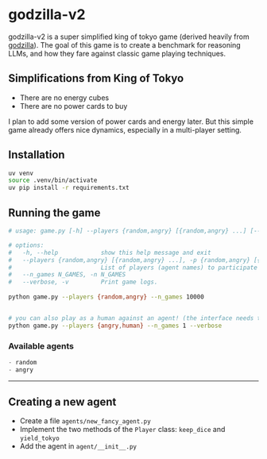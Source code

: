 # godzilla-v2

godzilla-v2 is a super simplified king of tokyo game (derived heavily from [godzilla](https://github.com/haraschax/godzilla/)). The goal of this game is to create a benchmark for reasoning LLMs, and how they fare against classic game playing techniques.

## Simplifications from King of Tokyo
- There are no energy cubes
- There are no power cards to buy

I plan to add some version of power cards and energy later. But this simple game already offers nice dynamics, especially in a multi-player setting.


## Installation
```bash
uv venv
source .venv/bin/activate
uv pip install -r requirements.txt
```

## Running the game
```bash
# usage: game.py [-h] --players {random,angry} [{random,angry} ...] [--n_games N_GAMES] [--verbose]

# options:
#   -h, --help            show this help message and exit
#   --players {random,angry} [{random,angry} ...], -p {random,angry} [{random,angry} ...]
#                         List of players (agent names) to participate in the game.
#   --n_games N_GAMES, -n N_GAMES
#   --verbose, -v         Print game logs.
  
python game.py --players {random,angry} --n_games 10000


# you can also play as a human against an agent! (the interface needs to be improved)
python game.py --players {angry,human} --n_games 1 --verbose

```

### Available agents
```python
- random
- angry
```

---

## Creating a new agent

- Create a file `agents/new_fancy_agent.py`
- Implement the two methods of the `Player` class: `keep_dice` and `yield_tokyo`
- Add the agent in `agent/__init__.py`